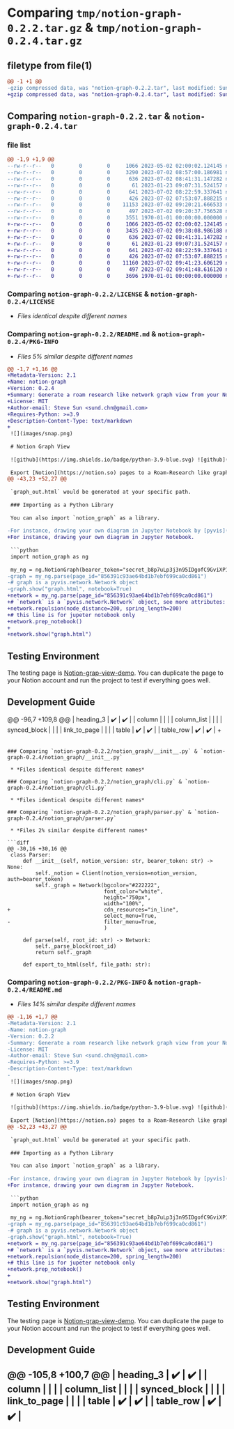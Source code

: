 # Comparing `tmp/notion-graph-0.2.2.tar.gz` & `tmp/notion-graph-0.2.4.tar.gz`

## filetype from file(1)

```diff
@@ -1 +1 @@
-gzip compressed data, was "notion-graph-0.2.2.tar", last modified: Sun Jul  2 09:22:25 2023, max compression
+gzip compressed data, was "notion-graph-0.2.4.tar", last modified: Sun Jul  2 09:42:12 2023, max compression
```

## Comparing `notion-graph-0.2.2.tar` & `notion-graph-0.2.4.tar`

### file list

```diff
@@ -1,9 +1,9 @@
--rw-r--r--   0        0        0     1066 2023-05-02 02:00:02.124145 notion-graph-0.2.2/LICENSE
--rw-r--r--   0        0        0     3290 2023-07-02 08:57:00.186981 notion-graph-0.2.2/README.md
--rw-r--r--   0        0        0      636 2023-07-02 08:41:31.147282 notion-graph-0.2.2/notion_graph/__init__.py
--rw-r--r--   0        0        0       61 2023-01-23 09:07:31.524157 notion-graph-0.2.2/notion_graph/__main__.py
--rw-r--r--   0        0        0      641 2023-07-02 08:22:59.337641 notion-graph-0.2.2/notion_graph/cli.py
--rw-r--r--   0        0        0      426 2023-07-02 07:53:07.888215 notion-graph-0.2.2/notion_graph/helper.py
--rw-r--r--   0        0        0    11153 2023-07-02 09:20:21.666533 notion-graph-0.2.2/notion_graph/parser.py
--rw-r--r--   0        0        0      497 2023-07-02 09:20:37.756528 notion-graph-0.2.2/pyproject.toml
--rw-r--r--   0        0        0     3551 1970-01-01 00:00:00.000000 notion-graph-0.2.2/PKG-INFO
+-rw-r--r--   0        0        0     1066 2023-05-02 02:00:02.124145 notion-graph-0.2.4/LICENSE
+-rw-r--r--   0        0        0     3435 2023-07-02 09:38:08.986188 notion-graph-0.2.4/README.md
+-rw-r--r--   0        0        0      636 2023-07-02 08:41:31.147282 notion-graph-0.2.4/notion_graph/__init__.py
+-rw-r--r--   0        0        0       61 2023-01-23 09:07:31.524157 notion-graph-0.2.4/notion_graph/__main__.py
+-rw-r--r--   0        0        0      641 2023-07-02 08:22:59.337641 notion-graph-0.2.4/notion_graph/cli.py
+-rw-r--r--   0        0        0      426 2023-07-02 07:53:07.888215 notion-graph-0.2.4/notion_graph/helper.py
+-rw-r--r--   0        0        0    11160 2023-07-02 09:41:23.606129 notion-graph-0.2.4/notion_graph/parser.py
+-rw-r--r--   0        0        0      497 2023-07-02 09:41:48.616120 notion-graph-0.2.4/pyproject.toml
+-rw-r--r--   0        0        0     3696 1970-01-01 00:00:00.000000 notion-graph-0.2.4/PKG-INFO
```

### Comparing `notion-graph-0.2.2/LICENSE` & `notion-graph-0.2.4/LICENSE`

 * *Files identical despite different names*

### Comparing `notion-graph-0.2.2/README.md` & `notion-graph-0.2.4/PKG-INFO`

 * *Files 5% similar despite different names*

```diff
@@ -1,7 +1,16 @@
+Metadata-Version: 2.1
+Name: notion-graph
+Version: 0.2.4
+Summary: Generate a roam research like network graph view from your Notion pages.
+License: MIT
+Author-email: Steve Sun <sund.chn@gmail.com>
+Requires-Python: >=3.9
+Description-Content-Type: text/markdown
+
 ![](images/snap.png)
 
 # Notion Graph View
 
 ![github](https://img.shields.io/badge/python-3.9-blue.svg) ![github](https://img.shields.io/badge/license-MIT-green.svg) ![github](https://img.shields.io/badge/notion_version-2022.06.28-lightgrey.svg)
 
 Export [Notion](https://notion.so) pages to a Roam-Research like graph view.
@@ -43,23 +52,27 @@
 
 `graph_out.html` would be generated at your specific path.
 
 ### Importing as a Python Library
 
 You can also import `notion_graph` as a library.
 
-For instance, drawing your own diagram in Jupyter Notebook by [pyvis](https://pyvis.readthedocs.io/en/latest/).
+For instance, drawing your own diagram in Jupyter Notebook.
 
 ```python
 import notion_graph as ng
 
 my_ng = ng.NotionGraph(bearer_token="secret_b8p7uLp3j3n95IDgofC9GviXP111Skx6NOt2d20U8e")
-graph = my_ng.parse(page_id="856391c93ae64bd1b7ebf699ca0cd861")
-# graph is a pyvis.network.Network object
-graph.show("graph.html", notebook=True)
+network = my_ng.parse(page_id="856391c93ae64bd1b7ebf699ca0cd861")
+# `network` is a `pyvis.network.Network` object, see more attributes: https://pyvis.readthedocs.io/en/latest/documentation.html
+network.repulsion(node_distance=200, spring_length=200)
+# this line is for jupeter notebook only
+network.prep_notebook()
+
+network.show("graph.html")
 ```
 
 ## Testing Environment
 
 The testing page is [Notion-grap-view-demo](https://sund.notion.site/Notion-graph-view-Demo-856391c93ae64bd1b7ebf699ca0cd861). You can duplicate the page to your Notion account and run the project to test if everything goes well.
 
 ## Development Guide
@@ -96,7 +109,8 @@
 | heading_3          | ✔️       | ✔️   |
 | column             |          |      |
 | column_list        |          |      |
 | synced_block       |          |      |
 | link_to_page       |          |      |
 | table              | ✔️       | ✔️   |
 | table_row          | ✔️       | ✔️   |
+
```

### Comparing `notion-graph-0.2.2/notion_graph/__init__.py` & `notion-graph-0.2.4/notion_graph/__init__.py`

 * *Files identical despite different names*

### Comparing `notion-graph-0.2.2/notion_graph/cli.py` & `notion-graph-0.2.4/notion_graph/cli.py`

 * *Files identical despite different names*

### Comparing `notion-graph-0.2.2/notion_graph/parser.py` & `notion-graph-0.2.4/notion_graph/parser.py`

 * *Files 2% similar despite different names*

```diff
@@ -30,16 +30,16 @@
 class Parser:
     def __init__(self, notion_version: str, bearer_token: str) -> None:
         self._notion = Client(notion_version=notion_version, auth=bearer_token)
         self._graph = Network(bgcolor="#222222",
                               font_color="white",
                               height="750px",
                               width="100%",
+                              cdn_resources="in_line",
                               select_menu=True,
-                              filter_menu=True,
                               )
 
     def parse(self, root_id: str) -> Network:
         self._parse_block(root_id)
         return self._graph
 
     def export_to_html(self, file_path: str):
```

### Comparing `notion-graph-0.2.2/PKG-INFO` & `notion-graph-0.2.4/README.md`

 * *Files 14% similar despite different names*

```diff
@@ -1,16 +1,7 @@
-Metadata-Version: 2.1
-Name: notion-graph
-Version: 0.2.2
-Summary: Generate a roam research like network graph view from your Notion pages.
-License: MIT
-Author-email: Steve Sun <sund.chn@gmail.com>
-Requires-Python: >=3.9
-Description-Content-Type: text/markdown
-
 ![](images/snap.png)
 
 # Notion Graph View
 
 ![github](https://img.shields.io/badge/python-3.9-blue.svg) ![github](https://img.shields.io/badge/license-MIT-green.svg) ![github](https://img.shields.io/badge/notion_version-2022.06.28-lightgrey.svg)
 
 Export [Notion](https://notion.so) pages to a Roam-Research like graph view.
@@ -52,23 +43,27 @@
 
 `graph_out.html` would be generated at your specific path.
 
 ### Importing as a Python Library
 
 You can also import `notion_graph` as a library.
 
-For instance, drawing your own diagram in Jupyter Notebook by [pyvis](https://pyvis.readthedocs.io/en/latest/).
+For instance, drawing your own diagram in Jupyter Notebook.
 
 ```python
 import notion_graph as ng
 
 my_ng = ng.NotionGraph(bearer_token="secret_b8p7uLp3j3n95IDgofC9GviXP111Skx6NOt2d20U8e")
-graph = my_ng.parse(page_id="856391c93ae64bd1b7ebf699ca0cd861")
-# graph is a pyvis.network.Network object
-graph.show("graph.html", notebook=True)
+network = my_ng.parse(page_id="856391c93ae64bd1b7ebf699ca0cd861")
+# `network` is a `pyvis.network.Network` object, see more attributes: https://pyvis.readthedocs.io/en/latest/documentation.html
+network.repulsion(node_distance=200, spring_length=200)
+# this line is for jupeter notebook only
+network.prep_notebook()
+
+network.show("graph.html")
 ```
 
 ## Testing Environment
 
 The testing page is [Notion-grap-view-demo](https://sund.notion.site/Notion-graph-view-Demo-856391c93ae64bd1b7ebf699ca0cd861). You can duplicate the page to your Notion account and run the project to test if everything goes well.
 
 ## Development Guide
@@ -105,8 +100,7 @@
 | heading_3          | ✔️       | ✔️   |
 | column             |          |      |
 | column_list        |          |      |
 | synced_block       |          |      |
 | link_to_page       |          |      |
 | table              | ✔️       | ✔️   |
 | table_row          | ✔️       | ✔️   |
-
```

